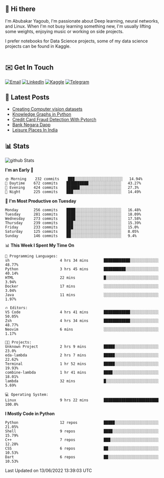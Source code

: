 ## 👋 Hi there

I'm Abubakar Yagoub, I'm passionate about Deep learning, neural networks, and
Linux. When I'm not busy learning something new, I'm usually lifting some
weights, enjoying music or working on side projects.

I prefer notebooks for Data Science projects, some of my data science projects
can be found in Kaggle. <br> <br>

## ✉️ Get In Touch

[![Email](https://img.shields.io/badge/Email-f1f1f1?style=for-the-badge&logo=gmail&logoColor=0f111a)](mailto:hi@blacksuan19.dev)
[![LinkedIn](https://img.shields.io/badge/LinkedIn-0077B5?style=for-the-badge&logo=linkedin&logoColor=white)](https://www.linkedin.com/in/blacksuan19/)
[![Kaggle](https://img.shields.io/badge/Kaggle-5acfff?style=for-the-badge&logo=kaggle&logoColor=white)](http://kaggle.com/abubakaryagob/)
[![Telegram](https://img.shields.io/badge/Telegram-2CA5E0?style=for-the-badge&logo=telegram&logoColor=white)](https://t.me/blacksuan19)

## 📩 Latest Posts

<!-- BLOG-POST-LIST:START -->
- [Creating Computer vision datasets](http://blacksuan19.dev/blog/creating-datasets/)
- [Knowledge Graphs in Python](http://blacksuan19.dev/projects/Knowledge_Graphs/)
- [Credit Card Fraud Detection With Pytorch](http://blacksuan19.dev/projects/credit-card-fraud-detection-with-pytorch/)
- [Bank Negara Dapp](http://blacksuan19.dev/projects/bank-negara/)
- [Leisure Places In India](http://blacksuan19.dev/projects/leisure-places-in-india/)
<!-- BLOG-POST-LIST:END -->

## 📊 Stats

![github Stats](https://github-readme-stats.vercel.app/api?username=blacksuan19&theme=github_dark&show_icons=true&count_private=true&custom_title=Github%20Stats&hide_border=true)

<!--START_SECTION:waka-->
**I'm an Early 🐤** 

```text
🌞 Morning    232 commits    ███░░░░░░░░░░░░░░░░░░░░░░   14.94% 
🌆 Daytime    672 commits    ██████████░░░░░░░░░░░░░░░   43.27% 
🌃 Evening    424 commits    ██████░░░░░░░░░░░░░░░░░░░   27.3% 
🌙 Night      225 commits    ███░░░░░░░░░░░░░░░░░░░░░░   14.49%

```
📅 **I'm Most Productive on Tuesday** 

```text
Monday       256 commits    ████░░░░░░░░░░░░░░░░░░░░░   16.48% 
Tuesday      281 commits    ████░░░░░░░░░░░░░░░░░░░░░   18.09% 
Wednesday    273 commits    ████░░░░░░░░░░░░░░░░░░░░░   17.58% 
Thursday     239 commits    ███░░░░░░░░░░░░░░░░░░░░░░   15.39% 
Friday       233 commits    ███░░░░░░░░░░░░░░░░░░░░░░   15.0% 
Saturday     125 commits    ██░░░░░░░░░░░░░░░░░░░░░░░   8.05% 
Sunday       146 commits    ██░░░░░░░░░░░░░░░░░░░░░░░   9.4%

```


📊 **This Week I Spent My Time On** 

```text
💬 Programming Languages: 
sh                       4 hrs 34 mins       ████████████░░░░░░░░░░░░░   48.77% 
Python                   3 hrs 45 mins       ██████████░░░░░░░░░░░░░░░   40.14% 
HTML                     22 mins             █░░░░░░░░░░░░░░░░░░░░░░░░   3.94% 
Docker                   17 mins             ░░░░░░░░░░░░░░░░░░░░░░░░░   3.04% 
Java                     11 mins             ░░░░░░░░░░░░░░░░░░░░░░░░░   1.97%

🔥 Editors: 
VS Code                  4 hrs 41 mins       ████████████░░░░░░░░░░░░░   50.05% 
Zsh                      4 hrs 34 mins       ████████████░░░░░░░░░░░░░   48.77% 
Neovim                   6 mins              ░░░░░░░░░░░░░░░░░░░░░░░░░   1.17%

🐱‍💻 Projects: 
Unknown Project          2 hrs 9 mins        █████░░░░░░░░░░░░░░░░░░░░   23.0% 
eda-lambda               2 hrs 7 mins        █████░░░░░░░░░░░░░░░░░░░░   22.62% 
Terminal                 1 hr 52 mins        █████░░░░░░░░░░░░░░░░░░░░   19.93% 
combine-lambda           1 hr 41 mins        ████░░░░░░░░░░░░░░░░░░░░░   18.01% 
lambda                   32 mins             █░░░░░░░░░░░░░░░░░░░░░░░░   5.69%

💻 Operating System: 
Linux                    9 hrs 22 mins       █████████████████████████   100.0%

```

**I Mostly Code in Python** 

```text
Python                   12 repos            █████░░░░░░░░░░░░░░░░░░░░   21.05% 
Shell                    9 repos             ████░░░░░░░░░░░░░░░░░░░░░   15.79% 
C++                      7 repos             ███░░░░░░░░░░░░░░░░░░░░░░   12.28% 
CSS                      6 repos             ██░░░░░░░░░░░░░░░░░░░░░░░   10.53% 
Dart                     6 repos             ██░░░░░░░░░░░░░░░░░░░░░░░   10.53%

```



 Last Updated on 13/06/2022 13:39:03 UTC
<!--END_SECTION:waka-->

